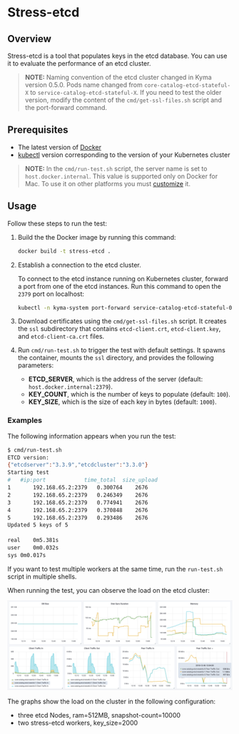# Stress-etcd

## Overview

Stress-etcd is a tool that populates keys in the etcd database. You can use it
to evaluate the performance of an etcd cluster.

>**NOTE:** Naming convention of the etcd cluster changed in Kyma version 0.5.0.
Pods name changed from `core-catalog-etcd-stateful-X` to `service-catalog-etcd-stateful-X`. If you need
to test the older version, modify the content of the `cmd/get-ssl-files.sh` script and the port-forward command.

## Prerequisites

* The latest version of [Docker](https://www.docker.com/)
* [kubectl](https://kubernetes.io/docs/tasks/tools/install-kubectl/) version corresponding to the version of your Kubernetes cluster

>**NOTE:** 
In the `cmd/run-test.sh` script, the server name is set to `host.docker.internal`. This value is supported only on Docker for Mac.
To use it on other platforms you must [customize](https://github.com/docker/for-linux/issues/264) it.

## Usage

Follow these steps to run the test:
1. Build the the Docker image by running this command:
   ```bash
   docker build -t stress-etcd .
   ```

2. Establish a connection to the etcd cluster.
   
   To connect to the etcd instance running on Kubernetes cluster, forward a port from 
   one of the etcd instances. Run this command to open the `2379` port on localhost:    
   ```bash
   kubectl -n kyma-system port-forward service-catalog-etcd-stateful-0 2379:2379
   ```
3. Download certificates using the `cmd/get-ssl-files.sh` script. It creates the `ssl` subdirectory that contains `etcd-client.crt`, `etcd-client.key`, and `etcd-client-ca.crt` files. 

4. Run `cmd/run-test.sh` to trigger the test with default settings. It spawns the container, mounts the `ssl` directory, and provides the following parameters:
   * **ETCD_SERVER**, which is the address of the server (default: `host.docker.internal:2379`).
   * **KEY_COUNT**, which is the number of keys to populate (default: `100`).
   * **KEY_SIZE**, which is the size of each key in bytes (default: `1000`).

### Examples

The following information appears when you run the test:

```bash
$ cmd/run-test.sh
ETCD version:
{"etcdserver":"3.3.9","etcdcluster":"3.3.0"}
Starting test
#	#ip:port        	time_total	size_upload
1       192.168.65.2:2379	0.300764	2676
2       192.168.65.2:2379	0.246349	2676
3       192.168.65.2:2379	0.774941	2676
4       192.168.65.2:2379	0.370848	2676
5       192.168.65.2:2379	0.293486	2676
Updated 5 keys of 5

real	0m5.381s
user	0m0.032s
sys	0m0.017s
``` 

If you want to test multiple workers at the same time, 
run the `run-test.sh` script in multiple shells.

When running the test, you can observe the load on the etcd cluster:

![](docs/assets/example-test-results.png)

The graphs show the load on the cluster in the following configuration:
- three etcd Nodes, ram=512MB, snapshot-count=10000
- two stress-etcd workers, key_size=2000


